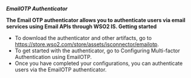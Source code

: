 ***EmailOTP Authenticator***
 
 **The Email OTP authenticator allows you to authenticate users via email services using Email APIs through WSO2 IS. 
 Getting started**
 - To download the authenticator and other artifacts, go to https://store.wso2.com/store/assets/isconnector/emailotp.
 - To get started with the authenticator, go to Configuring Multi-factor Authentication using EmailOTP.
 - Once you have completed your configurations, you can authenticate users via the EmailOTP authenticator.
 

